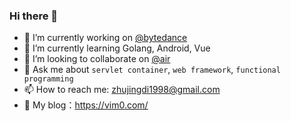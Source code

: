 ### Hi there 👋


- 🔭 I’m currently working on [@bytedance](https://github.com/bytedance)
- 🌱 I’m currently learning Golang, Android, Vue
- 👯 I’m looking to collaborate on [@air](https://github.com/cosmtrek/air)
- 💬 Ask me about `servlet container`, `web framework`, `functional programming`
- 📫 How to reach me: zhujingdi1998@gmail.com
- 👯 My blog：https://vim0.com/
